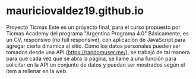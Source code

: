 # mauriciovaldez19.github.io
Proyecto Ticmas
Este es un proyecto final, para el curso propuesto por Ticmas Academy del programa "Argentina Programa 4.0"
Básicamente, es un CV, responsivo (no full responsive), con aplicación de JavaScript para agregar cierta dínamica al sitio.
Cómo los datos personales pueden ser tomados desde una API (https://randomuser.me/), se trabajó de tal manera para que cada vez que se abra
la página, se llame a una función para solicitar en la API un conjunto de datos y puedan ser mostrados según el ítem a rellenar en la web.
